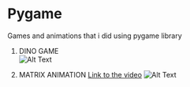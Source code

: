 # Pygame
Games and animations that i did using pygame library

1. DINO GAME  
![Alt Text](https://github.com/joaotinti75/Pygame/blob/master/gif_dino.gif)

2. MATRIX ANIMATION
[Link to the video](https://www.youtube.com/watch?v=ZsQRWa-ek4k&t=326s)
![Alt Text](https://github.com/joaotinti75/Pygame/blob/master/matrixgif.gif)

